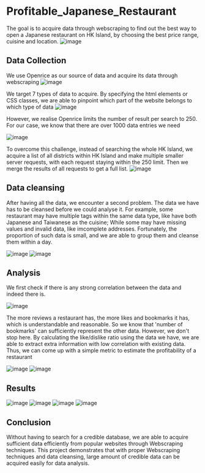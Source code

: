 # Profitable_Japanese_Restaurant
The goal is to acquire data through webscraping to find out the best way to open a Japanese restaurant on HK Island, by choosing the best price range, cuisine and location.
![image](https://user-images.githubusercontent.com/80243823/117673469-67a9c480-b1dd-11eb-8c7d-b8f7ee6ba48e.png)
 
## **Data Collection**
We use Openrice as our source of data and acquire its data through webscraping
![image](https://user-images.githubusercontent.com/80243823/117673764-a50e5200-b1dd-11eb-9f5b-f631a8b222d2.png)

We target 7 types of data to acquire. By specifying the html elements or CSS classes, we are able to pinpoint which part of the website belongs to which type of data
![image](https://user-images.githubusercontent.com/80243823/117673996-e3a40c80-b1dd-11eb-9863-ec06dcdca356.png)

However, we realise Openrice limits the number of result per search to 250. For our case, we know that there are over 1000 data entries we need

![image](https://user-images.githubusercontent.com/80243823/117675141-e6533180-b1de-11eb-9a8a-604a9a6a2826.png)

To overcome this challenge, instead of searching the whole HK Island, we acquire a list of all districts within HK Island and make multiple smaller server requests, with each request staying within the 250 limit. Then we merge the results of all requests to get a full list.
![image](https://user-images.githubusercontent.com/80243823/117676005-b5bfc780-b1df-11eb-99bc-4aac37a0b359.png)

## **Data cleansing**
After having all the data, we encounter a second problem. The data we have has to be cleansed before we could analyse it.
For example, some restaurant may have multiple tags within the same data type, like have both Japanese and Taiwanese as the cuisine; While some may have missing values and invalid data, like imcomplete addresses.
Fortunately, the proportion of such data is small, and we are able to group them and cleanse them within a day.

![image](https://user-images.githubusercontent.com/80243823/117677184-cde41680-b1e0-11eb-9f0d-df8d1c64e8ad.png)
![image](https://user-images.githubusercontent.com/80243823/117677268-e3f1d700-b1e0-11eb-91c4-54895099f6a4.png)

## **Analysis**
We first check if there is any strong correlation between the data and indeed there is. 

![image](https://user-images.githubusercontent.com/80243823/117679439-dccbc880-b1e2-11eb-9d6d-a6e7ba31ae10.png)

The more reviews a restaurant has, the more likes and bookmarks it has, which is understandable and reasonable. So we know that 'number of bookmarks' can sufficiently represent the other data. However, we don't stop here. By calculating the like/dislike ratio using the data we have, we are able to extract extra information with low correlation with existing data.
Thus, we can come up with a simple metric to estimate the profitability of a restaurant

![image](https://user-images.githubusercontent.com/80243823/117680270-94f97100-b1e3-11eb-853e-519bf3fd4252.png)
![image](https://user-images.githubusercontent.com/80243823/117680312-9fb40600-b1e3-11eb-9daf-6b959360644f.png)

## **Results**

![image](https://user-images.githubusercontent.com/80243823/117680881-2963d380-b1e4-11eb-915e-49ab979c1e19.png)
![image](https://user-images.githubusercontent.com/80243823/117681119-5b753580-b1e4-11eb-98da-a90ff3da2331.png)
![image](https://user-images.githubusercontent.com/80243823/117681222-7647aa00-b1e4-11eb-8b6c-a378486c328d.png)
![image](https://user-images.githubusercontent.com/80243823/117681273-86f82000-b1e4-11eb-914a-900bdaee4549.png)


## **Conclusion**
Without having to search for a credible database, we are able to acquire sufficient data efficiently from popular websites through Webscraping techniques. This project demonstrates that with proper Webscraping techniques and data cleansing, large amount of credible data can be acquired easily for data analysis.
